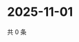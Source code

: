 # 2025-11-01

共 0 条

<!-- BEGIN ZHIHUVIDEO -->
<!-- 最后更新时间 Sat Nov 01 2025 06:10:41 GMT+0800 (China Standard Time) -->

<!-- END ZHIHUVIDEO -->
